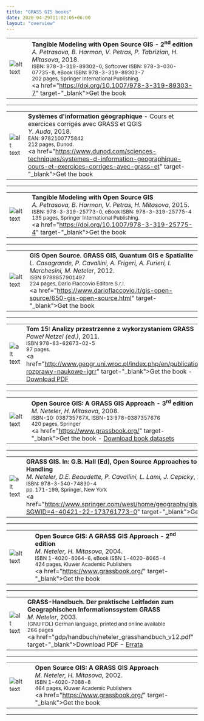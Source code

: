 ```yaml
---
title: "GRASS GIS books"
date: 2020-04-29T11:02:05+06:00
layout: "overview"
---
```


| | |
|-------|--------|
|![alt text](/images/gallery/books/book_petrasova_2018_tangible.jpg "Tangible Landscape") | **Tangible Modeling with Open Source GIS - 2<sup>nd</sup> edition**<br>*A. Petrasova, B. Harmon, V. Petras, P. Tabrizian, H. Mitasova*, 2018.<br><small>ISBN: 978-3-319-89302-0, Softcover ISBN: 978-3-030-07735-8, eBook ISBN: 978-3-319-89303-7<br>202 pages, Springer International Publishing.</small><br><a href="https://doi.org/10.1007/978-3-319-89303-7" target-"_blank">Get the book</a> |


<hr>


| | |
|-------|--------|
|![alt text](/images/gallery/books/book_auda_2018_sig_french.jpeg "GRASS and QGIS - French") | **Syst&egrave;mes d'information g&eacute;ographique** - Cours et exercices corrig&eacute;s avec GRASS et QGIS<br>*Y. Auda*, 2018. <br><small>EAN: 9782100775842<br>212 pages, Dunod.</small><br><a href="https://www.dunod.com/sciences-techniques/systemes-d-information-geographique-cours-et-exercices-corriges-avec-grass-et" target-"_blank">Get the book</a> |


<hr>


| | |
|-------|--------|
|![alt text](/images/gallery/books/book_petrasova_2015_tangible.jpg "Tangible Landscape") | **Tangible Modeling with Open Source GIS**<br>*A. Petrasova, B. Harmon, V. Petras, H. Mitasova*, 2015.<br><small>ISBN: 978-3-319-25773-0, eBook ISBN: 978-3-319-25775-4<br>135 pages, Springer International Publishing.</small><br><a href="https://doi.org/10.1007/978-3-319-25775-4" target-"_blank">Get the book</a> |


<hr>


| | |
|-------|--------|
|![alt text](/images/gallery/books/book_gis_open_source_italian.png "Open Source GIS - Italian") | **GIS Open Source. GRASS GIS, Quantum GIS e Spatialite**<br>*L. Casagrande, P. Cavallini, A. Frigeri, A. Furieri, I. Marchesini, M. Neteler*, 2012.<br><small>ISBN 9788857901497<br>224 pages, Dario Flaccovio Editore S.r.l.</small><br><a href="https://www.darioflaccovio.it/gis-open-source/650-gis-open-source.html" target-"_blank">Get the book</a> |


<hr>


| | |
|-------|--------|
|![alt text](/images/gallery/books/netzel2011_book_cover.png "Analizy GRASS") | **Tom 15: Analizy przestrzenne z wykorzystaniem GRASS**<br> *Paweł Netzel (ed.)*, 2011. <br><small>ISBN 978-83-62673-02-5<br>97 pages.</small><br><a href="http://www.geogr.uni.wroc.pl/index.php/en/publications/31-rozprawy-naukowe-igrr" target-"_blank">Get the book</a> - <a href="http://www.geogr.uni.wroc.pl/images/publikacje/rozprawy_15.pdf">Download PDF</a> |


<hr>


| | |
|-------|--------|
|![alt text](/images/gallery/books/book_neteler2008_grassgis.png "GRASS GIS Book") | **Open Source GIS: A GRASS GIS Approach - 3<sup>rd</sup> edition**<br> *M. Neteler, H. Mitasova*, 2008. <br><small>ISBN-10: 038735767X, ISBN-13:978-0387357676<br>420 pages, Springer</small><br><a href="https://www.grassbook.org/" target-"_blank">Get the book</a> - <a href="https://www.grassbook.org/data_menu3rd.php">Download book datasets</a>|


<hr>


| | |
|-------|--------|
|![alt text](/images/gallery/books/book_hall2008_os_approaches.gif "Open Source Approaches") | **GRASS GIS. In: G.B. Hall (Ed), Open Source Approaches to Spatial Data Handling**<br> *M. Neteler, D.E. Beaudette, P. Cavallini, L. Lami, J. Cepicky*, 2008. <br><small>ISBN: 978-3-540-74830-4<br>pp. 171-199, Springer, New York</small><br><a href="https://www.springer.com/west/home/geography/gis+cartography?SGWID=4-40421-22-173761773-0" target-"_blank">Get the book</a> |


<hr>


| | |
|-------|--------|
|![alt text](/images/gallery/books/GRASS-GIS_book_2nd.jpg "GRASS GIS Book") | **Open Source GIS: A GRASS GIS Approach - 2<sup>nd</sup> edition**<br> *M. Neteler, H. Mitasova*, 2004. <br><small>ISBN 1-4020-8064-6, eBook ISBN 1-4020-8065-4<br>424 pages, Kluwer Academic Publishers</small><br><a href="https://www.grassbook.org/" target-"_blank">Get the book</a> |


<hr>


| | |
|-------|--------|
|![alt text](/images/gallery/books/book_neteler2003_grass_handbook.jpg "GRASS GIS Handbook") | **GRASS-Handbuch. Der praktische Leitfaden zum Geographischen Informationssystem GRASS**<br> *M. Neteler*, 2003. <br><small>(GNU FDL) German language, printed and online available<br>266 pages</small><br><a href="gdp/handbuch/neteler_grasshandbuch_v12.pdf" target-"_blank">Download PDF</a> - <a href="https://web.archive.org/web/20061214150642/http://www.gdf-hannover.de/gis.php?id=6&amp;lg=de">Errata</a>|


<hr>


| | |
|-------|--------|
|![alt text](/images/gallery/books/GRASS-GIS_book.jpg "GRASS GIS Book") | **Open Source GIS: A GRASS GIS Approach**<br> *M. Neteler, H. Mitasova*, 2002. <br><small>ISBN 1-4020-7088-8<br>464 pages, Kluwer Academic Publishers</small><br><a href="https://www.grassbook.org/" target-"_blank">Get the book</a> |


<hr>


